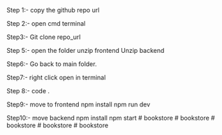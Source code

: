 Step 1:- copy the github repo url

Step 2:- open cmd terminal 

Step3:- Git clone repo_url

Step 5:- open the folder
               unzip frontend 
               Unzip backend

Step6:- Go back to main folder. 

Step7:- right click open in terminal 

Step 8:- code .

Step9:- move to frontend
            npm install 
            npm run dev

Step10:- move backend
          npm install 
          npm start
#   b o o k s t o r e  
 #   b o o k s t o r e  
 #   b o o k s t o r e  
 #   b o o k s t o r e  
 #   b o o k s t o r e  
 